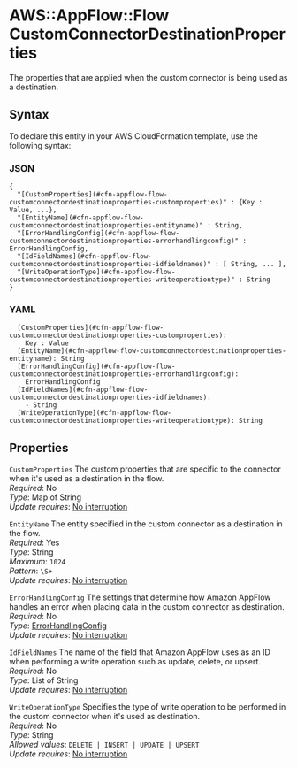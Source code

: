 # AWS::AppFlow::Flow CustomConnectorDestinationProperties<a name="aws-properties-appflow-flow-customconnectordestinationproperties"></a>

The properties that are applied when the custom connector is being used as a destination\.

## Syntax<a name="aws-properties-appflow-flow-customconnectordestinationproperties-syntax"></a>

To declare this entity in your AWS CloudFormation template, use the following syntax:

### JSON<a name="aws-properties-appflow-flow-customconnectordestinationproperties-syntax.json"></a>

```
{
  "[CustomProperties](#cfn-appflow-flow-customconnectordestinationproperties-customproperties)" : {Key : Value, ...},
  "[EntityName](#cfn-appflow-flow-customconnectordestinationproperties-entityname)" : String,
  "[ErrorHandlingConfig](#cfn-appflow-flow-customconnectordestinationproperties-errorhandlingconfig)" : ErrorHandlingConfig,
  "[IdFieldNames](#cfn-appflow-flow-customconnectordestinationproperties-idfieldnames)" : [ String, ... ],
  "[WriteOperationType](#cfn-appflow-flow-customconnectordestinationproperties-writeoperationtype)" : String
}
```

### YAML<a name="aws-properties-appflow-flow-customconnectordestinationproperties-syntax.yaml"></a>

```
  [CustomProperties](#cfn-appflow-flow-customconnectordestinationproperties-customproperties): 
    Key : Value
  [EntityName](#cfn-appflow-flow-customconnectordestinationproperties-entityname): String
  [ErrorHandlingConfig](#cfn-appflow-flow-customconnectordestinationproperties-errorhandlingconfig): 
    ErrorHandlingConfig
  [IdFieldNames](#cfn-appflow-flow-customconnectordestinationproperties-idfieldnames): 
    - String
  [WriteOperationType](#cfn-appflow-flow-customconnectordestinationproperties-writeoperationtype): String
```

## Properties<a name="aws-properties-appflow-flow-customconnectordestinationproperties-properties"></a>

`CustomProperties`  <a name="cfn-appflow-flow-customconnectordestinationproperties-customproperties"></a>
The custom properties that are specific to the connector when it's used as a destination in the flow\.  
*Required*: No  
*Type*: Map of String  
*Update requires*: [No interruption](https://docs.aws.amazon.com/AWSCloudFormation/latest/UserGuide/using-cfn-updating-stacks-update-behaviors.html#update-no-interrupt)

`EntityName`  <a name="cfn-appflow-flow-customconnectordestinationproperties-entityname"></a>
The entity specified in the custom connector as a destination in the flow\.  
*Required*: Yes  
*Type*: String  
*Maximum*: `1024`  
*Pattern*: `\S+`  
*Update requires*: [No interruption](https://docs.aws.amazon.com/AWSCloudFormation/latest/UserGuide/using-cfn-updating-stacks-update-behaviors.html#update-no-interrupt)

`ErrorHandlingConfig`  <a name="cfn-appflow-flow-customconnectordestinationproperties-errorhandlingconfig"></a>
The settings that determine how Amazon AppFlow handles an error when placing data in the custom connector as destination\.  
*Required*: No  
*Type*: [ErrorHandlingConfig](aws-properties-appflow-flow-errorhandlingconfig.md)  
*Update requires*: [No interruption](https://docs.aws.amazon.com/AWSCloudFormation/latest/UserGuide/using-cfn-updating-stacks-update-behaviors.html#update-no-interrupt)

`IdFieldNames`  <a name="cfn-appflow-flow-customconnectordestinationproperties-idfieldnames"></a>
The name of the field that Amazon AppFlow uses as an ID when performing a write operation such as update, delete, or upsert\.  
*Required*: No  
*Type*: List of String  
*Update requires*: [No interruption](https://docs.aws.amazon.com/AWSCloudFormation/latest/UserGuide/using-cfn-updating-stacks-update-behaviors.html#update-no-interrupt)

`WriteOperationType`  <a name="cfn-appflow-flow-customconnectordestinationproperties-writeoperationtype"></a>
Specifies the type of write operation to be performed in the custom connector when it's used as destination\.  
*Required*: No  
*Type*: String  
*Allowed values*: `DELETE | INSERT | UPDATE | UPSERT`  
*Update requires*: [No interruption](https://docs.aws.amazon.com/AWSCloudFormation/latest/UserGuide/using-cfn-updating-stacks-update-behaviors.html#update-no-interrupt)
